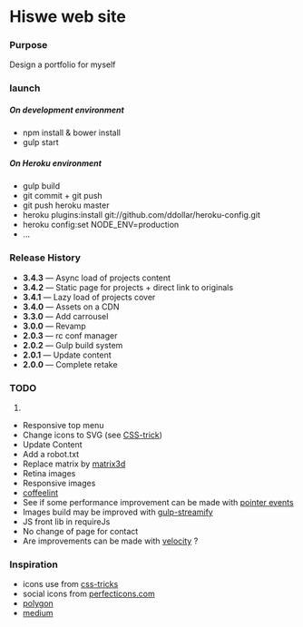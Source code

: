 # Hiswe web site

### Purpose

Design a portfolio for myself

### launch

##### On development environment
- npm install & bower install
- gulp start

##### On Heroku environment
- gulp build
- git commit + git push
- git push heroku master
- heroku plugins:install git://github.com/ddollar/heroku-config.git
- heroku config:set NODE_ENV=production
- …

### Release History

- **3.4.3** — Async load of projects content 
- **3.4.2** — Static page for projects + direct link to originals
- **3.4.1** — Lazy load of projects cover 
- **3.4.0** — Assets on a CDN
- **3.3.0** — Add carrousel
- **3.0.0** — Revamp
- **2.0.3** — rc conf manager
- **2.0.2** — Gulp build system
- **2.0.1** — Update content
- **2.0.0** — Complete retake

### TODO


1.
  - Responsive top menu
  - Change icons to SVG (see [CSS-trick](http://css-tricks.com/icon-fonts-vs-svg/))
- Update Content
- Add a robot.txt
- Replace matrix by [matrix3d](http://9elements.com/html5demos/matrix3d/)
- Retina images
- Responsive images 
- [coffeelint](https://www.npmjs.org/package/gulp-coffeelint/)
- See if some performance improvement can be made with [pointer events](http://www.thecssninja.com/javascript/pointer-events-60fps)
- Images build may be improved with [gulp-streamify](https://github.com/nfroidure/gulp-streamify)
- JS front lib in requireJs
- No change of page for contact
- Are improvements can be made with [velocity](http://julian.com/research/velocity/) ?

### Inspiration

- icons use from [css-tricks](http://css-tricks.com/svg-sprites-use-better-icon-fonts/)
- social icons from [perfecticons.com](http://perfecticons.com/)
- [polygon](http://www.polygon.com/2014/4/7/5582644/mlb-14-the-show-review)
- [medium](https://medium.com/gulp-js-build/23812e4c9ec1)
